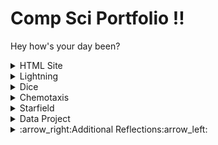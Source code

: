 # Comp Sci Portfolio !!

Hey how's your day been?

<details><summary>HTML Site</summary>
SITE LINK:
https://gertonsonc.github.io/testWeb/dogPage/index
    
CODE: 
https://raw.githubusercontent.com/GertonsonC/testWeb/gh-pages/dogPage/index.html

  <details><summary>:arrow_right:Website Reflection:arrow_left:</summary>
    <p> This project was interesting for me. I have really only had expirence with Java, and it was interesting learning how different some other languages are. Making it about lil pump was also kinda fun just because of his meme status. Overall, this project taught me a lot about the implementation of HTML and CSS to allow a program to run effectively online.
    </p>
  </details>
</details>


<details><summary>Lightning</summary>
    THIS PROJECT DOES NOT WORK DUE TO THE LACK OF A REPOSITORY OOPS
    
PROJECT LINK:
https://gertonsonc.github.io/lightning2/
    
CODE:
https://raw.githubusercontent.com/GertonsonC/lightning2/gh-pages/Lightning.pde?token=AeS-YMI2yng9XZQcDzGw9e4lxIpy2FF1ks5cBefGwA%3D%3D
 
  
  <details><summary>:arrow_right:Lightning Reflection:arrow_left:</summary>
    <p>This project was one that I enjoyed making. Using the random() was cool to see how setting different parameters and changing them can have vastly different effects in the program. It was a good introduction back into Java after the summer. When I first made the lightning, I had the idea of making it sith lightning like in Star Wars, so I got Darth Sidious and the most iconic star wars song to accompany my program. This program was relatively easy to make but it was fun to do.
    </p>
  </details>
</details>


<details><summary>Dice</summary>
PROJECT LINK: 
https://gertonsonc.github.io/dice3/
    
CODE:https://raw.githubusercontent.com/GertonsonC/dice3/gh-pages/Dice.pde?token=AHSL4YG3GMPRJXYZXOU6HM2462ZFC

  
  <details><summary>:arrow_right:Dice Reflection:arrow_left:</summary>
    <p>
   Dice really took me a while to make. It was hard for me to come up with an idea that would stand out. In fact, my original idea had the dice spinning on their own and you could click the mose to stop and take a pause in the program, and click again to resume it. I used the delay() method in processing which doesn't seem to work in the web browser, so I made the dice rolling manual. One thing that I did that was cool was using only RGB values above 150 to make the pastel colors of the dice contrast with the darker background.
    </p>
  </details>
</details>


<details><summary>Chemotaxis</summary>
PROJECT LINK: 
https://gertonsonc.github.io/chemotaxis4/ **DOES NOT WORK ONLINE**
    
CODE:https://raw.githubusercontent.com/GertonsonC/chemotaxis4/gh-pages/Chemotaxis.pde?token=AHSL4YCIHNY7HHUH5MJQSJK462YO4


<details><summary>:arrow_right:Chemotaxis Reflection:arrow_left:</summary>
    <p>
  This was the program that took me the longest to make. When the project was first introduced, I knew I wanted to make it into a game. I had so many if statements that would always be checking if things were true that could slow down the particles, end the game, or move the particles. This took me a while to make just to get everything working with no issues. Using arrays to constantly track the X and Y coordinates of the particles took a while to set up, and getting the hitboxes of the particles just right took me a while just itself. I really like how this project turned out, but unfortunately it doesn't work online due to the delay() function being used, and it's the whole backbone of my program so I couldn't just take it out.
    </p>
  </details>
</details>


<details><summary>Starfield</summary>
PROJECT LINK: 
https://gertonsonc.github.io/starfield5/
    
CODE:https://raw.githubusercontent.com/GertonsonC/starfield5/gh-pages/Starfield.pde?token=AHSL4YCOTD6TXMF5U76N232462YVG


<details><summary>:arrow_right:Starfield Reflection:arrow_left:</summary>
    <p>
  The hardest part of starfield for me was getting the particles that bounce off the walls to work. It took me forever just to figure out how I would be able to move all of them at once and track their X and Y values so I could reverse them if necessary when hitting a wall. I added in the reverse when the mouse is pressed thing last second to make my program less generic, but it led to a cool bug that I left in that makes the spinning particles look different. This one was very frustuating to make, but the end result was pretty cool.
    </p>
  </details>
</details>

<details><summary>Data Project</summary>
    PROJECT LINK:
https://gertonsonc.github.io/DataProject/
    
CODE:
https://raw.githubusercontent.com/GertonsonC/DataProject/ghpages/DataProject/DataProject.pde
 
  
  <details><summary>:arrow_right:Lightning Reflection:arrow_left:</summary>
    <p>Insert stuff here!!
    </p>
  </details>
</details>



<details><summary>:arrow_right:Additional Reflections:arrow_left:</summary>

<p>
    One thing that I was proud of was my chemotaxis in general. I came in before school like every day to get this done, and finishing it was really hard. I had to make sure all the hitboxes work, I had to constantly be checking the X and Y positions of all the particles, check them for colission, and make them move at a reasonable scale. I had to add a working timer that stopped after 60 seconds. I had to get everything to line up and look nice on the display, and there were so many other thigns that made this the hardest program for me. I'm glad that I got through it and that I worked hard to come up with a final product that ended up woking really well and being cool. Nothing anyone else did was anything like it, and I thought that was cool. My code for this is above in the Chemotaxis section. It does not work on the web browser due to the use of the delay() method, but if you copy/paste it in Processing it should work fine.
    </p>
    <p>
    Another thing I am proud of is how I learned all this stuff about HTML and CSS. 3 months ago if you asked me what CSS was, I would've had no idea. Now with all the work I put into my website, I know just how far you can go with HTML and CSS to make a website that not only looks nice, but has functionality and can do cool things. One thing that was suprisingly easy was implementing youtube videos into the site, but that added to the whole thing overall. Learning all that was really fun and cool, and I want to learn other languages that aren't similar to Java for the same reason.
</p>

<p>
        The biggest hurdle for me to overcome was for me to get my bouncing particles to work in Starfield. I was just very confused at how you would use an interface to link everything together and I was focusing too much on that. What I eventually ended up doing was looking at the falling snowflakes from the christmas card last year and using that code as a foundation for those stars.
</p>
    
This is some of the hardest code I've written this year. This is from **Chemotaxis**

```
  void draw()   
{ 
  if (startT==false){
    background(128);
    text("Click to start",216,377);
  }
  if (startT==true)
  {
    int passedTime = millis() - sec;
    int col1 = (int)Math.floor(Math.random()*106+150);
    int col2 = (int)Math.floor(Math.random()*106+150);
    int col3 = (int)Math.floor(Math.random()*106+150);
    del = 10;
    background(0);
    background(128);
    noLoop();
    for (int i=0; i<=14; i++)
    {
      org.show(ox[i], oy[i], col1, col2, col3);
    }
    org.move();
    for (int i=0; i<=14; i++)
    {
      if (ox[i]==mouseX && oy[i]==mouseY) {
        textSize(60);
        text("YOU LOSE!", 249, 377);
        endL=true;
      }
    }
    textSize(40);
    fill(255);
    text(time,100,100);
    text(pCount, 700, 50);
    rect(700,75,25,100);
    fill(128);
    rect(700,75,25,100-pCount);
    fill(col1, col2, col3);
    if (mouseButton==LEFT && pCount>0) {
      pCount--;
      del = 70;
    }
    if (passedTime > total){
      time--;
      sec=millis();
    }
    if (time==0){
      endW=true;
      text("YOU WIN!",265,379);
    }
    if (endL==false && endW==false) {
      delay(del);
      loop();
    }
  }
}
```
</details>
